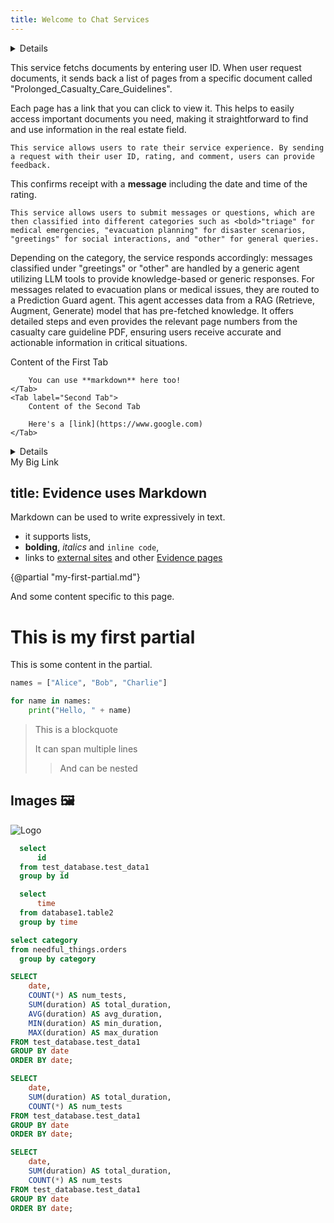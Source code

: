 ```yaml
---
title: Welcome to Chat Services
---
```


<Details title='Intro '>
  A service that facilitates uniform interaction for users with agents and LLMS across the real estate sector.

</Details>

<Accordion>
  <AccordionItem title="Content Service">

This service fetchs documents by entering user ID. When user request documents, it sends back a list of pages from a specific document called "Prolonged_Casualty_Care_Guidelines".

Each page has a link that you can click to view it. This helps to easily access important documents you need, making it straightforward to find and use information in the real estate field.

  </AccordionItem>
  <AccordionItem title="Rating Service">

    This service allows users to rate their service experience. By sending a request with their user ID, rating, and comment, users can provide feedback.

This confirms receipt with a <b>message</b> including the date and time of the rating. 

  </AccordionItem>
  <AccordionItem title="Agent Interaction">

    This service allows users to submit messages or questions, which are then classified into different categories such as <bold>"triage" for medical emergencies, "evacuation planning" for disaster scenarios, "greetings" for social interactions, and "other" for general queries.

Depending on the category, the service responds accordingly: messages classified under "greetings" or "other" are handled by a generic agent utilizing LLM tools to provide knowledge-based or generic responses. For messages related to evacuation plans or medical issues, they are routed to a Prediction Guard agent. This agent accesses data from a RAG (Retrieve, Augment, Generate) model that has pre-fetched knowledge. It offers detailed steps and even provides the relevant page numbers from the casualty care guideline PDF, ensuring users receive accurate and actionable information in critical situations.

  </AccordionItem>
</Accordion>

<DownloadData data={name} text="Click Here"/>

<Tabs>
    <Tab label="First Tab">
        Content of the First Tab

        You can use **markdown** here too!
    </Tab>
    <Tab label="Second Tab">
        Content of the Second Tab

        Here's a [link](https://www.google.com)
    </Tab>
</Tabs>

<Details title="Definitions">
    
    Definition of metrics in Solutions Targets

    ### Time to Proposal

    Average number of days it takes to create a proposal for a customer

    *Calculation:*
    Sum of the number of days it took to create each proposal, divided by the number of proposals created

    *Source:*
    Hubspot

</Details>

<BigLink href='page1'>
  My Big Link
</BigLink>

## title: Evidence uses Markdown

Markdown can be used to write expressively in text.

- it supports lists,
- **bolding**, _italics_ and `inline code`,
- links to [external sites](https://google.com) and other [Evidence pages](page1)

{@partial "my-first-partial.md"}

And some content specific to this page.

# This is my first partial

This is some content in the partial.

```python
names = ["Alice", "Bob", "Charlie"]

for name in names:
    print("Hello, " + name)
```

> This is a blockquote
>
> It can span multiple lines
>
> > And can be nested

## Images 🖼️

![Logo](/static/1.jpeg)





```sql test_database
  select
      id
  from test_database.test_data1
  group by id
```

```sql database1_tests
  select
      time
  from database1.table2
  group by time
```

```sql categories1
select category
from needful_things.orders
  group by category
```

<Dropdown data={categories1} name=category value=category>
    <DropdownOption value="%" valueLabel="All Categories"/>
</Dropdown>

<Dropdown name=year>
    <DropdownOption value=% valueLabel="All Years"/>
    <DropdownOption value=2019/>
    <DropdownOption value=2020/>
    <DropdownOption value=2021/>
</Dropdown>

<!-- test_database.test_data -->

```sql Tests_over_Time
SELECT
    date,
    COUNT(*) AS num_tests,
    SUM(duration) AS total_duration,
    AVG(duration) AS avg_duration,
    MIN(duration) AS min_duration,
    MAX(duration) AS max_duration
FROM test_database.test_data1
GROUP BY date
ORDER BY date;
```

<BarChart
    data={Tests_over_Time}
    title="Bar Chart"
    x="date"
    y="avg_duration"
    tooltip="module, name, file, doc, message"
/>

<ScatterPlot
    data={Tests_over_Time}  
    title="Scatter Plot"
    x="date"                  
    y="avg_duration"             
    xFmt="date"            
/>

<DataTable 
data={Tests_over_Time}
/>

```sql Unit_Tests
SELECT
    date,
    SUM(duration) AS total_duration,
    COUNT(*) AS num_tests
FROM test_database.test_data1
GROUP BY date
ORDER BY date;
```

<AreaChart
    data={Unit_Tests}
    x="date"
    y="num_tests"
    xLabel="Date"
    yLabel="Number of Tests"
    tooltip="Num Tests"
/>

```sql Unit_Tests1
SELECT
    date,
    SUM(duration) AS total_duration,
    COUNT(*) AS num_tests
FROM test_database.test_data1
GROUP BY date
ORDER BY date;
```

<LineChart
    data={Unit_Tests1}
    y="total_duration"
    title="Total Duration of Tests by Month"
/>
